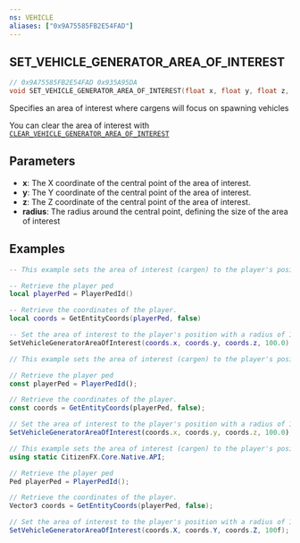 ```yaml
---
ns: VEHICLE
aliases: ["0x9A75585FB2E54FAD"]
---
```

## SET_VEHICLE_GENERATOR_AREA_OF_INTEREST

```c
// 0x9A75585FB2E54FAD 0x935A95DA
void SET_VEHICLE_GENERATOR_AREA_OF_INTEREST(float x, float y, float z, float radius);
```

Specifies an area of interest where cargens will focus on spawning vehicles

You can clear the area of interest with [`CLEAR_VEHICLE_GENERATOR_AREA_OF_INTEREST`](#_0x0A436B8643716D14)

## Parameters
* **x**: The X coordinate of the central point of the area of interest.
* **y**: The Y coordinate of the central point of the area of interest.
* **z**: The Z coordinate of the central point of the area of interest.
* **radius**: The radius around the central point, defining the size of the area of interest

## Examples
```lua
-- This example sets the area of interest (cargen) to the player's position with a radius of 100.0

-- Retrieve the player ped
local playerPed = PlayerPedId()

-- Retrieve the coordinates of the player.
local coords = GetEntityCoords(playerPed, false)

-- Set the area of interest to the player's position with a radius of 100.0
SetVehicleGeneratorAreaOfInterest(coords.x, coords.y, coords.z, 100.0)
```

```js
// This example sets the area of interest (cargen) to the player's position with a radius of 100.0

// Retrieve the player ped
const playerPed = PlayerPedId();

// Retrieve the coordinates of the player.
const coords = GetEntityCoords(playerPed, false);

// Set the area of interest to the player's position with a radius of 100.0
SetVehicleGeneratorAreaOfInterest(coords.x, coords.y, coords.z, 100.0);
```

```cs
// This example sets the area of interest (cargen) to the player's position with a radius of 100.0
using static CitizenFX.Core.Native.API;

// Retrieve the player ped
Ped playerPed = PlayerPedId();

// Retrieve the coordinates of the player.
Vector3 coords = GetEntityCoords(playerPed, false);

// Set the area of interest to the player's position with a radius of 100.0
SetVehicleGeneratorAreaOfInterest(coords.X, coords.Y, coords.Z, 100f);
```
